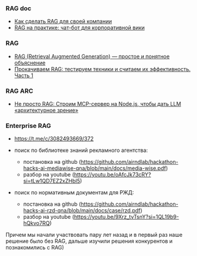 ### RAG doc
- [Как сделать RAG для своей компании](https://habr.com/ru/articles/905076/) 
- [RAG на практике: чат-бот для корпоративной вики](https://habr.com/ru/companies/banki/articles/917642/)

### RAG
- [RAG (Retrieval Augmented Generation) — простое и понятное объяснение](https://habr.com/ru/articles/779526/) 
- [Прокачиваем RAG: тестируем техники и считаем их эффективность. Часть 1](https://habr.com/ru/articles/946888/)

### RAG ARC
- [Не просто RAG: Строим MCP-сервер на Node.js, чтобы дать LLM «архитектурное зрение»](https://habr.com/ru/articles/948002/)

### Enterprise RAG
- https://t.me/c/3082493669/372
- поиск по библиотеке знаний рекламного агентства:
  + постановка на github (https://github.com/airndlab/hackathon-hacks-ai-mediawise-qna/blob/main/docs/media-wise.pdf)
  + разбор на youtube (https://youtu.be/oAfcJk73cRY?si=tLw1QD7EZ2xZHbI5) 

- поиск по нормативным документам для РЖД:
  + постановка на github (https://github.com/airndlab/hackathon-hacks-ai-rzd-qna/blob/main/docs/case/rzd.pdf) 
  + разбор на youtube (https://youtu.be/9Xrz_tvTsnY?si=1QL19b9-hQkvo7RQ) 

Причем мы начали участвовать пару лет назад и в первый раз наше решение было без RAG, дальше изучили решения конкурентов и познакомились с RAG)
